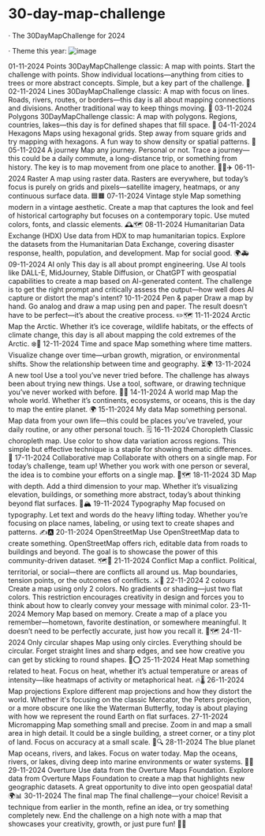 # 30-day-map-challenge

· The 30DayMapChallenge for 2024

· Theme this year:
![image](https://github.com/user-attachments/assets/6d5a9862-a1fb-4f61-8189-7c6ffddc5e39)

01-11-2024	Points	30DayMapChallenge classic: A map with points. Start the challenge with points. Show individual locations—anything from cities to trees or more abstract concepts. Simple, but a key part of the challenge. 📍
02-11-2024	Lines	30DayMapChallenge classic: A map with focus on lines. Roads, rivers, routes, or borders—this day is all about mapping connections and divisions. Another traditional way to keep things moving. 📏
03-11-2024	Polygons	30DayMapChallenge classic: A map with polygons. Regions, countries, lakes—this day is for defined shapes that fill space. 🛑
04-11-2024	Hexagons	Maps using hexagonal grids. Step away from square grids and try mapping with hexagons. A fun way to show density or spatial patterns. 🔷
05-11-2024	A journey	Map any journey. Personal or not. Trace a journey—this could be a daily commute, a long-distance trip, or something from history. The key is to map movement from one place to another. 🚶‍♂️✈️
06-11-2024	Raster	A map using raster data. Rasters are everywhere, but today’s focus is purely on grids and pixels—satellite imagery, heatmaps, or any continuous surface data. 🟦🟧
07-11-2024	Vintage style	Map something modern in a vintage aesthetic. Create a map that captures the look and feel of historical cartography but focuses on a contemporary topic. Use muted colors, fonts, and classic elements. 🕰️🗺️
08-11-2024	Humanitarian Data Exchange (HDX)	Use data from HDX to map humanitarian topics. Explore the datasets from the Humanitarian Data Exchange, covering disaster response, health, population, and development. Map for social good. 🌍🚑
09-11-2024	AI only	This day is all about prompt engineering. Use AI tools like DALL-E, MidJourney, Stable Diffusion, or ChatGPT with geospatial capabilities to create a map based on AI-generated content. The challenge is to get the right prompt and critically assess the output—how well does AI capture or distort the map's intent?
10-11-2024	Pen & paper	Draw a map by hand. Go analog and draw a map using pen and paper. The result doesn’t have to be perfect—it’s about the creative process. ✏️🗺️
11-11-2024	Arctic	Map the Arctic. Whether it’s ice coverage, wildlife habitats, or the effects of climate change, this day is all about mapping the cold extremes of the Arctic. ❄️🧊
12-11-2024	Time and space	Map something where time matters. Visualize change over time—urban growth, migration, or environmental shifts. Show the relationship between time and geography. ⏳🌍
13-11-2024	A new tool	Use a tool you’ve never tried before. The challenge has always been about trying new things. Use a tool, software, or drawing technique you’ve never worked with before. 🧪🔧
14-11-2024	A world map	Map the whole world. Whether it’s continents, ecosystems, or oceans, this is the day to map the entire planet. 🌍
15-11-2024	My data	Map something personal. Map data from your own life—this could be places you’ve traveled, your daily routine, or any other personal touch. 🗒️
16-11-2024	Choropleth	Classic choropleth map. Use color to show data variation across regions. This simple but effective technique is a staple for showing thematic differences. 🎨
17-11-2024	Collaborative map	Collaborate with others on a single map. For today’s challenge, team up! Whether you work with one person or several, the idea is to combine your efforts on a single map. 🤝🗺️
18-11-2024	3D	Map with depth. Add a third dimension to your map. Whether it’s visualizing elevation, buildings, or something more abstract, today’s about thinking beyond flat surfaces. 🎢🏔️
19-11-2024	Typography	Map focused on typography. Let text and words do the heavy lifting today. Whether you’re focusing on place names, labeling, or using text to create shapes and patterns. ✍️🅰️
20-11-2024	OpenStreetMap	Use OpenStreetMap data to create something. OpenStreetMap offers rich, editable data from roads to buildings and beyond. The goal is to showcase the power of this community-driven dataset. 🗺️📍
21-11-2024	Conflict	Map a conflict. Political, territorial, or social—there are conflicts all around us. Map boundaries, tension points, or the outcomes of conflicts. ⚔️🛑
22-11-2024	2 colours	Create a map using only 2 colors. No gradients or shading—just two flat colors. This restriction encourages creativity in design and forces you to think about how to clearly convey your message with minimal color.
23-11-2024	Memory	Map based on memory. Create a map of a place you remember—hometown, favorite destination, or somewhere meaningful. It doesn’t need to be perfectly accurate, just how you recall it. 💭🗺️
24-11-2024	Only circular shapes	Map using only circles. Everything should be circular. Forget straight lines and sharp edges, and see how creative you can get by sticking to round shapes. 🔵⭕
25-11-2024	Heat	Map something related to heat. Focus on heat, whether it’s actual temperature or areas of intensity—like heatmaps of activity or metaphorical heat. 🔥🌡️
26-11-2024	Map projections	Explore different map projections and how they distort the world. Whether it's focusing on the classic Mercator, the Peters projection, or a more obscure one like the Waterman Butterfly, today is about playing with how we represent the round Earth on flat surfaces.
27-11-2024	Micromapping	Map something small and precise. Zoom in and map a small area in high detail. It could be a single building, a street corner, or a tiny plot of land. Focus on accuracy at a small scale. 🧐🔍
28-11-2024	The blue planet	Map oceans, rivers, and lakes. Focus on water today. Map the oceans, rivers, or lakes, diving deep into marine environments or water systems. 🌊🐋
29-11-2024	Overture	Use data from the Overture Maps Foundation. Explore data from Overture Maps Foundation to create a map that highlights new geographic datasets. A great opportunity to dive into open geospatial data! 🌍📊
30-11-2024	The final map	The final challenge—your choice! Revisit a technique from earlier in the month, refine an idea, or try something completely new. End the challenge on a high note with a map that showcases your creativity, growth, or just pure fun! 🎉🌐
